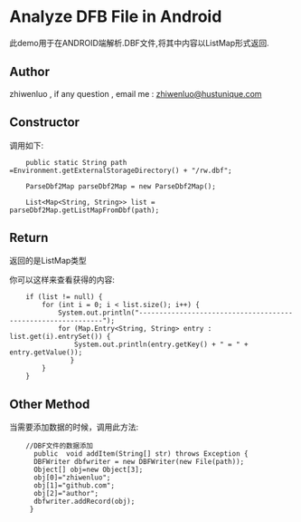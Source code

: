 Analyze DFB File in Android
====================================

此demo用于在ANDROID端解析.DBF文件,将其中内容以ListMap形式返回.

Author
--------
zhiwenluo , if any question , email me : zhiwenluo@hustunique.com

Constructor
--------
调用如下:

        public static String path =Environment.getExternalStorageDirectory() + "/rw.dbf";

        ParseDbf2Map parseDbf2Map = new ParseDbf2Map();

        List<Map<String, String>> list = parseDbf2Map.getListMapFromDbf(path);
        

Return
--------
返回的是ListMap类型

你可以这样来查看获得的内容:

        if (list != null) {
            for (int i = 0; i < list.size(); i++) {
                System.out.println("-------------------------------------------------------------");
                for (Map.Entry<String, String> entry : list.get(i).entrySet()) {
                    System.out.println(entry.getKey() + " = " + entry.getValue());
                   }
            }
        }

Other Method
--------        
当需要添加数据的时候，调用此方法:

        //DBF文件的数据添加
          public  void addItem(String[] str) throws Exception {
          DBFWriter dbfwriter = new DBFWriter(new File(path));
          Object[] obj=new Object[3];
          obj[0]="zhiwenluo";
          obj[1]="github.com";
          obj[2]="author";
          dbfwriter.addRecord(obj);
         }
